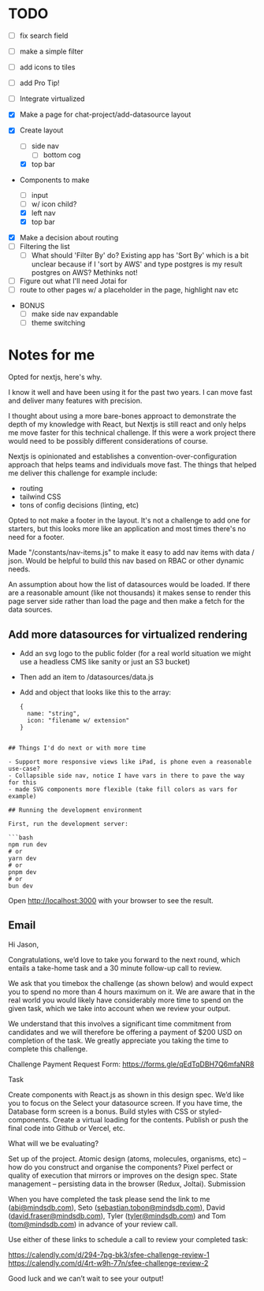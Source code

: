 # TODO

- [ ] fix search field
- [ ] make a simple filter
- [ ] add icons to tiles
- [ ] add Pro Tip!
- [ ] Integrate virtualized
- [x] Make a page for chat-project/add-datasource layout
- [x] Create layout

  - [ ] side nav
    - [ ] bottom cog
  - [x] top bar

- Components to make

  - [ ] input
  - [ ] w/ icon child?
  - [x] left nav
  - [x] top bar

- [x] Make a decision about routing
- [ ] Filtering the list
  - [ ] What should 'Filter By' do? Existing app has 'Sort By' which is a bit unclear because if I 'sort by AWS' and type postgres is my result
        postgres on AWS? Methinks not!
- [ ] Figure out what I'll need Jotai for
- [ ] route to other pages w/ a placeholder in the page, highlight nav etc

- BONUS
  - [ ] make side nav expandable
  - [ ] theme switching

# Notes for me

Opted for nextjs, here's why.

I know it well and have been using it for the past two years. I can move fast and deliver many features with precision.

I thought about using a more bare-bones approact to demonstrate the depth of my knowledge with React, but Nextjs is still react and only
helps me move faster for this technical challenge. If this were a work project there would need to be possibly different
considerations of course.

Nextjs is opinionated and establishes a convention-over-configuration approach that helps teams and individuals move fast. The
things that helped me deliver this challenge for example include:

- routing
- tailwind CSS
- tons of config decisions (linting, etc)

Opted to not make a footer in the layout. It's not a challenge to add one for starters, but this looks more like an application and most times there's no need for a footer.

Made "/constants/nav-items.js" to make it easy to add nav items with data / json. Would be helpful to build this nav based on RBAC or other dynamic needs.

An assumption about how the list of datasources would be loaded. If there are a reasonable amount (like not thousands) it makes sense to render this page server side rather than load the page and then make a fetch for the data sources.

## Add more datasources for virtualized rendering

- Add an svg logo to the public folder (for a real world situation we might use a headless CMS like sanity or just an S3 bucket)
- Then add an item to /datasources/data.js
- Add and object that looks like this to the array:

  ```
  {
    name: "string",
    icon: "filename w/ extension"
  }

  ```

````

## Things I'd do next or with more time

- Support more responsive views like iPad, is phone even a reasonable use-case?
- Collapsible side nav, notice I have vars in there to pave the way for this
- made SVG components more flexible (take fill colors as vars for example)

## Running the development environment

First, run the development server:

```bash
npm run dev
# or
yarn dev
# or
pnpm dev
# or
bun dev
````

Open [http://localhost:3000](http://localhost:3000) with your browser to see the result.

## Email

Hi Jason,

Congratulations, we’d love to take you forward to the next round, which entails a take-home task and a 30 minute follow-up call to review.

We ask that you timebox the challenge (as shown below) and would expect you to spend no more than 4 hours maximum on it. We are aware that in the real world you would likely have considerably more time to spend on the given task, which we take into account when we review your output.

We understand that this involves a significant time commitment from candidates and we will therefore be offering a payment of $200 USD on completion of the task. We greatly appreciate you taking the time to complete this challenge.

Challenge Payment Request Form: https://forms.gle/qEdTqDBH7Q6mfaNR8

Task

Create components with React.js as shown in this design spec.
We’d like you to focus on the Select your datasource screen.
If you have time, the Database form screen is a bonus.
Build styles with CSS or styled-components.
Create a virtual loading for the contents.
Publish or push the final code into Github or Vercel, etc.

What will we be evaluating?

Set up of the project.
Atomic design (atoms, molecules, organisms, etc) – how do you construct and organise the components?
Pixel perfect or quality of execution that mirrors or improves on the design spec.
State management – persisting data in the browser (Redux, Joltai).
Submission

When you have completed the task please send the link to me (abi@mindsdb.com), Seto (sebastian.tobon@mindsdb.com), David (david.fraser@mindsdb.com), Tyler (tyler@mindsdb.com) and Tom (tom@mindsdb.com) in advance of your review call.

Use either of these links to schedule a call to review your completed task:

https://calendly.com/d/294-7pg-bk3/sfee-challenge-review-1
https://calendly.com/d/4rt-w9h-77n/sfee-challenge-review-2

Good luck and we can’t wait to see your output!
